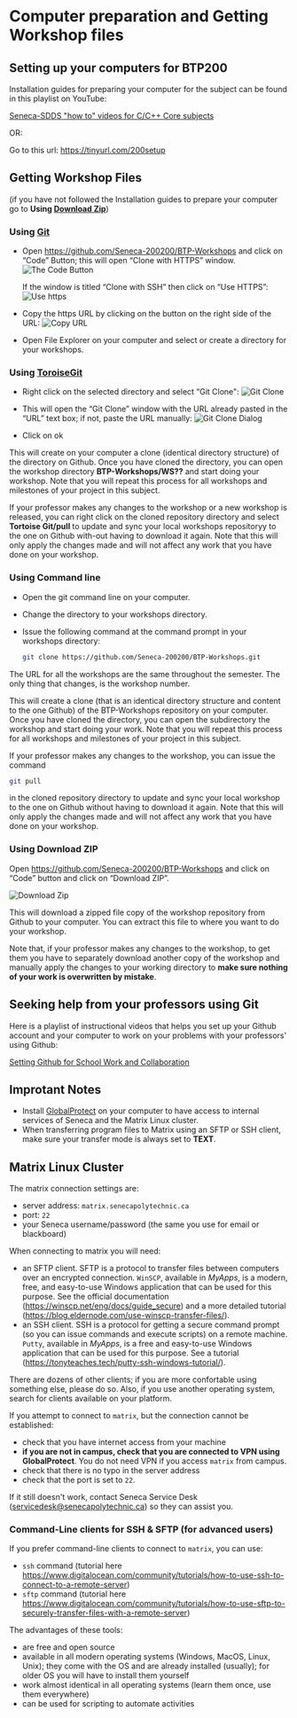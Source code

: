 ﻿# Computer preparation and Getting Workshop files

## Setting up your computers for BTP200

Installation guides for preparing your computer for the subject can be found in this playlist on YouTube:

[Seneca-SDDS "how to" videos for C/C++ Core subjects](https://www.youtube.com/playlist?list=PLxB4x6RkylosAh1of4FnX7-g2fk0MUeyc)

OR:

Go to this url: https://tinyurl.com/200setup


## Getting Workshop Files

(if you have not followed the Installation guides to prepare your computer go to **Using [Download Zip](#using-download-zip)**)

### Using [Git](https://git-scm.com/download/win)

- Open https://github.com/Seneca-200200/BTP-Workshops and click on “Code” Button; this will open “Clone with HTTPS” window.
![The Code Button](images/code.png)

  If the window is titled “Clone with SSH” then click on “Use HTTPS”:
  ![Use https](images/usehttps.png)

- Copy the https URL by clicking on the button on the right side of the URL:
    ![Copy URL](images/copyurl.png)

- Open File Explorer on your computer and select or create a directory for your workshops.

### Using [ToroiseGit](https://tortoisegit.org/download/)

- Right click on the selected directory and select “Git Clone":
    ![Git Clone](images/gitclone.png)

- This will open the “Git Clone” window with the URL already pasted in the “URL” text box; if not, paste the URL manually:
    ![Git Clone Dialog](images/gitcloneDialog.png)

- Click on ok

This will create on your computer a clone (identical directory structure) of the directory on Github.  Once you have cloned the directory, you can open the workshop directory **BTP-Workshops/WS??** and start doing your workshop. Note that you will repeat this process for all workshops and milestones of your project in this subject.

If your professor makes any changes to the workshop or a new workshop is released, you can right click on the cloned repository directory and select **Tortoise Git/pull** to update and sync your local workshops repositoryy to the one on Github with-out having to download it again. Note that this will only apply the changes made and will not affect any work that you have done on your workshop.

### Using Command line

- Open the git command line on your computer.
- Change the directory to your workshops directory.
- Issue the following command at the command prompt in your workshops directory:

  ``` bash
  git clone https://github.com/Seneca-200200/BTP-Workshops.git
  ```

The URL for all the workshops are the same throughout the semester. The only thing that changes, is the workshop number.

This will create a clone (that is an identical directory structure and content to the one Github) of the BTP-Workshops repository on your computer.  Once you have cloned the directory, you can open the subdirectory the workshop and start doing your work. Note that you will repeat this process for all workshops and milestones of your project in this subject.

If your professor makes any changes to the workshop, you can issue the command

  ```bash
  git pull
  ```

in the cloned repository directory to update and sync your local workshop to the one on Github without having to download it again. Note that this will only apply the changes made and will not affect any work that you have done on your workshop.

### Using Download ZIP

Open https://github.com/Seneca-200200/BTP-Workshops and click on “Code” button and click on “Download ZIP”.

  ![Download Zip](images/downloadzip.png)

This will download a zipped file copy of the workshop repository from Github to your computer. You can extract this file to where you want to do your workshop.

Note that, if your professor makes any changes to the workshop, to get them you have to separately download another copy of the workshop and manually apply the changes to your working directory to **make sure nothing of your work is overwritten by mistake**.


## Seeking help from your professors using Git

Here is a playlist of instructional videos that helps you set up your Github account and your computer to work on your problems with your professors' using Github:

[Setting Github for School Work and Collaboration](https://www.youtube.com/playlist?list=PLxB4x6RkylotpVj3V33D4Q28emnh6yiit)

## Improtant Notes

- Install [GlobalProtect](https://students.senecapolytechnic.ca/spaces/186/it-services/wiki/view/1024/vpn) on your computer to have access to internal services of Seneca and the Matrix Linux cluster.
- When transferring program files to Matrix using an SFTP or SSH client, make sure your transfer mode is always set to **TEXT**.


## Matrix Linux Cluster

The matrix connection settings are:
- server address: `matrix.senecapolytechnic.ca`
- port: `22`
- your Seneca username/password (the same you use for email or blackboard)

When connecting to matrix you will need:
- an SFTP client. SFTP is a protocol to transfer files between computers over an encrypted connection. `WinSCP`, available in *MyApps*, is a modern, free, and easy-to-use Windows application that can be used for this purpose. See the official documentation (https://winscp.net/eng/docs/guide_secure) and a more detailed tutorial (https://blog.eldernode.com/use-winscp-transfer-files/).
- an SSH client. SSH is a protocol for getting a secure command prompt (so you can issue commands and execute scripts) on a remote machine.  `Putty`, available in *MyApps*, is a free and easy-to-use Windows application that can be used for this purpose. See a tutorial (https://tonyteaches.tech/putty-ssh-windows-tutorial/).

There are dozens of other clients; if you are more confortable using something else, please do so. Also, if you use another operating system, search for clients available on your platform.

If you attempt to connect to `matrix`, but the connection cannot be established:
- check that you have internet access from your machine
- **if you are not in campus, check that you are connected to VPN using GlobalProtect**. You do not need VPN if you access `matrix` from campus.
- check that there is no typo in the server address
- check that the port is set to `22`.

If it still doesn't work, contact Seneca Service Desk (servicedesk@senecapolytechnic.ca) so they can assist you.



### Command-Line clients for SSH & SFTP (for advanced users)

If you prefer command-line clients to connect to `matrix`, you can use:
- `ssh` command (tutorial here https://www.digitalocean.com/community/tutorials/how-to-use-ssh-to-connect-to-a-remote-server)
- `sftp` command (tutorial here https://www.digitalocean.com/community/tutorials/how-to-use-sftp-to-securely-transfer-files-with-a-remote-server)

The advantages of these tools:
- are free and open source
- available in all modern operating systems (Windows, MacOS, Linux, Unix); they come with the OS and are already installed (usually); for older OS you will have to install them yourself
- work almost identical in all operating systems (learn them once, use them everywhere)
- can be used for scripting to automate activities
